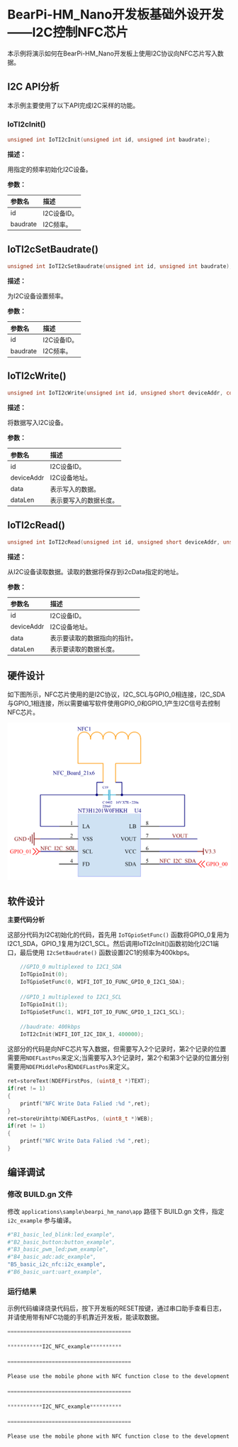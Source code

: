 # BearPi-HM_Nano开发板基础外设开发——I2C控制NFC芯片
本示例将演示如何在BearPi-HM_Nano开发板上使用I2C协议向NFC芯片写入数据。


## I2C API分析
本示例主要使用了以下API完成I2C采样的功能。
### IoTI2cInit()
```c
unsigned int IoTI2cInit(unsigned int id, unsigned int baudrate);
```
 **描述：**

用指定的频率初始化I2C设备。


**参数：**

|参数名|描述|
|:--|:------| 
| id | I2C设备ID。  |
| baudrate |I2C频率。|

## IoTI2cSetBaudrate()
```c
unsigned int IoTI2cSetBaudrate(unsigned int id, unsigned int baudrate);
```
 **描述：**

为I2C设备设置频率。

**参数：**

|参数名|描述|
|:--|:------| 
| id | I2C设备ID。  |
| baudrate |I2C频率。|

## IoTI2cWrite()
```c
unsigned int IoTI2cWrite(unsigned int id, unsigned short deviceAddr, const unsigned char *data, unsigned int dataLen);

```
 **描述：**

将数据写入I2C设备。


**参数：**

|参数名|描述|
|:--|:------| 
| id | I2C设备ID。  |
| deviceAddr |I2C设备地址。|
| data |表示写入的数据。|
| dataLen |表示要写入的数据长度。|

## IoTI2cRead()
```c
unsigned int IoTI2cRead(unsigned int id, unsigned short deviceAddr, unsigned char *data, unsigned int dataLen);
```
 **描述：**

从I2C设备读取数据。读取的数据将保存到i2cData指定的地址。


**参数：**

|参数名|描述|
|:--|:------| 
| id | I2C设备ID。  |
| deviceAddr |I2C设备地址。|
| data |表示要读取的数据指向的指针。|
| dataLen |表示要读取的数据长度。|



## 硬件设计
如下图所示，NFC芯片使用的是I2C协议，I2C_SCL与GPIO_0相连接，I2C_SDA与GPIO_1相连接，所以需要编写软件使用GPIO_0和GPIO_1产生I2C信号去控制NFC芯片。

![E53接口电路](../../docs/figures/B5_basic_i2c_nfc/NFC电路.png "E53接口电路")

## 软件设计

**主要代码分析**

这部分代码为I2C初始化的代码，首先用 `IoTGpioSetFunc()` 函数将GPIO_0复用为I2C1_SDA，GPIO_1复用为I2C1_SCL。然后调用IoTI2cInit()函数初始化I2C1端口，最后使用 `I2cSetBaudrate()` 函数设置I2C1的频率为400kbps。
```c
    //GPIO_0 multiplexed to I2C1_SDA
    IoTGpioInit(0);
    IoTGpioSetFunc(0, WIFI_IOT_IO_FUNC_GPIO_0_I2C1_SDA);

    //GPIO_1 multiplexed to I2C1_SCL
    IoTGpioInit(1);
    IoTGpioSetFunc(1, WIFI_IOT_IO_FUNC_GPIO_1_I2C1_SCL);

    //baudrate: 400kbps
    IoTI2cInit(WIFI_IOT_I2C_IDX_1, 400000);
```
这部分的代码是向NFC芯片写入数据，但需要写入2个记录时，第2个记录的位置需要用`NDEFLastPos`来定义;当需要写入3个记录时，第2个和第3个记录的位置分别需要用`NDEFMiddlePos`和`NDEFLastPos`来定义。
```c
ret=storeText(NDEFFirstPos, (uint8_t *)TEXT);
if(ret != 1)
{
    printf("NFC Write Data Falied :%d ",ret);
}
ret=storeUrihttp(NDEFLastPos, (uint8_t *)WEB);
if(ret != 1)
{
    printf("NFC Write Data Falied :%d ",ret);
}
```


## 编译调试

### 修改 BUILD.gn 文件


修改 `applications\sample\bearpi_hm_nano\app` 路径下 BUILD.gn 文件，指定 `i2c_example` 参与编译。

```r
#"B1_basic_led_blink:led_example",
#"B2_basic_button:button_example",
#"B3_basic_pwm_led:pwm_example",
#"B4_basic_adc:adc_example",
"B5_basic_i2c_nfc:i2c_example",
#"B6_basic_uart:uart_example",
```   

    


### 运行结果

示例代码编译烧录代码后，按下开发板的RESET按键，通过串口助手查看日志，并请使用带有NFC功能的手机靠近开发板，能读取数据。
```c
=======================================

***********I2C_NFC_example**********

=======================================

Please use the mobile phone with NFC function close to the development board!

=======================================

***********I2C_NFC_example**********

=======================================

Please use the mobile phone with NFC function close to the development board!
```
